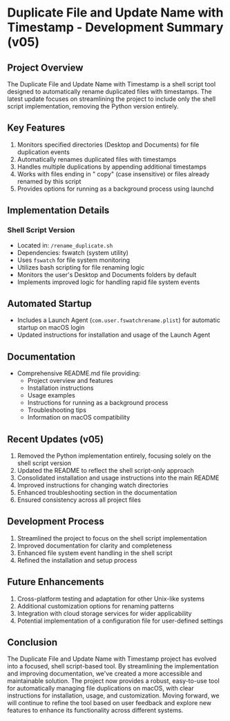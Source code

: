 # Duplicate File and Update Name with Timestamp - Development Summary (v05)

## Project Overview
The Duplicate File and Update Name with Timestamp is a shell script tool designed to automatically rename duplicated files with timestamps. The latest update focuses on streamlining the project to include only the shell script implementation, removing the Python version entirely.

## Key Features
1. Monitors specified directories (Desktop and Documents) for file duplication events
2. Automatically renames duplicated files with timestamps
3. Handles multiple duplications by appending additional timestamps
4. Works with files ending in " copy" (case insensitive) or files already renamed by this script
5. Provides options for running as a background process using launchd

## Implementation Details

### Shell Script Version
- Located in: `/rename_duplicate.sh`
- Dependencies: fswatch (system utility)
- Uses `fswatch` for file system monitoring
- Utilizes bash scripting for file renaming logic
- Monitors the user's Desktop and Documents folders by default
- Implements improved logic for handling rapid file system events

## Automated Startup
- Includes a Launch Agent (`com.user.fswatchrename.plist`) for automatic startup on macOS login
- Updated instructions for installation and usage of the Launch Agent

## Documentation
- Comprehensive README.md file providing:
  - Project overview and features
  - Installation instructions
  - Usage examples
  - Instructions for running as a background process
  - Troubleshooting tips
  - Information on macOS compatibility

## Recent Updates (v05)
1. Removed the Python implementation entirely, focusing solely on the shell script version
2. Updated the README to reflect the shell script-only approach
3. Consolidated installation and usage instructions into the main README
4. Improved instructions for changing watch directories
5. Enhanced troubleshooting section in the documentation
6. Ensured consistency across all project files

## Development Process
1. Streamlined the project to focus on the shell script implementation
2. Improved documentation for clarity and completeness
3. Enhanced file system event handling in the shell script
4. Refined the installation and setup process

## Future Enhancements
1. Cross-platform testing and adaptation for other Unix-like systems
2. Additional customization options for renaming patterns
3. Integration with cloud storage services for wider applicability
4. Potential implementation of a configuration file for user-defined settings

## Conclusion
The Duplicate File and Update Name with Timestamp project has evolved into a focused, shell script-based tool. By streamlining the implementation and improving documentation, we've created a more accessible and maintainable solution. The project now provides a robust, easy-to-use tool for automatically managing file duplications on macOS, with clear instructions for installation, usage, and customization. Moving forward, we will continue to refine the tool based on user feedback and explore new features to enhance its functionality across different systems.